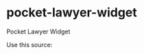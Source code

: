 # pocket-lawyer-widget
Pocket Lawyer Widget

Use this source:
<script src="https://cdn.jsdelivr.net/gh/Jtileyev/pocket-lawyer-widget@latest/src.js"></script>
